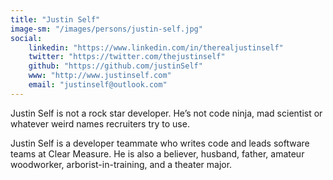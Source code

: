 ```yaml
---
title: "Justin Self"
image-sm: "/images/persons/justin-self.jpg"
social:
    linkedin: "https://www.linkedin.com/in/therealjustinself"
    twitter: "https://twitter.com/thejustinself"
    github: "https://github.com/justinSelf"
    www: "http://www.justinself.com"
    email: "justinself@outlook.com"
---
```



Justin Self is not a rock star developer. He’s not code ninja, mad scientist or whatever
weird names recruiters try to use.

<!--more-->

Justin Self is a developer teammate who writes code
and leads software teams at Clear Measure.
He is also a believer, husband, father, amateur woodworker, arborist-in-training, and a theater major.
